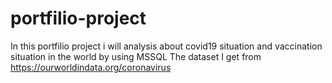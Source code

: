 # portfilio-project
In this portfilio project i will analysis about covid19 situation and vaccination situation in the world by using MSSQL 
The dataset I get from https://ourworldindata.org/coronavirus
